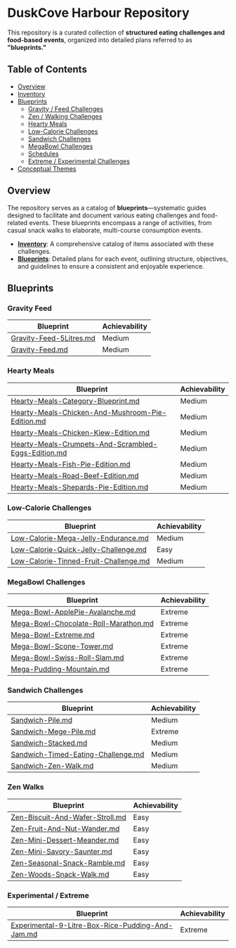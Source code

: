 # DuskCove Harbour Repository

This repository is a curated collection of **structured eating challenges and food-based events**, organized into detailed plans referred to as **"blueprints."**

## Table of Contents

- [Overview](#overview)
- [Inventory](#inventory)
- [Blueprints](#blueprints)
  - [Gravity / Feed Challenges](#gravity--feed-challenges)
  - [Zen / Walking Challenges](#zen--walking-challenges)
  - [Hearty Meals](#hearty-meals)
  - [Low-Calorie Challenges](#low-calorie-challenges)
  - [Sandwich Challenges](#sandwich-challenges)
  - [MegaBowl Challenges](#megabowl-challenges)
  - [Schedules](#schedules)
  - [Extreme / Experimental Challenges](#extreme--experimental-challenges)
- [Conceptual Themes](#conceptual-themes)

## Overview

The repository serves as a catalog of **blueprints**—systematic guides designed to facilitate and document various eating challenges and food-related events. These blueprints encompass a range of activities, from casual snack walks to elaborate, multi-course consumption events.

- **[Inventory](./inventory/Inventory.md)**: A comprehensive catalog of items associated with these challenges.
- **[Blueprints](./Index.md)**: Detailed plans for each event, outlining structure, objectives, and guidelines to ensure a consistent and enjoyable experience.

## Blueprints

### Gravity Feed

| Blueprint                                                       | Achievability |
| --------------------------------------------------------------- | ------------- |
| [Gravity-Feed-5Litres.md](./blueprints/Gravity-Feed-5Litres.md) | Medium        |
| [Gravity-Feed.md](./blueprints/Gravity-Feed.md)                 | Medium        |

### Hearty Meals

| Blueprint                                                                                                               | Achievability |
| ----------------------------------------------------------------------------------------------------------------------- | ------------- |
| [Hearty-Meals-Category-Blueprint.md](./blueprints/Hearty-Meals-Category-Blueprint.md)                                   | Medium        |
| [Hearty-Meals-Chicken-And-Mushroom-Pie-Edition.md](./blueprints/Hearty-Meals-Chicken-And-Mushroom-Pie-Edition.md)       | Medium        |
| [Hearty-Meals-Chicken-Kiew-Edition.md](./blueprints/Hearty-Meals-Chicken-Kiew-Edition.md)                               | Medium        |
| [Hearty-Meals-Crumpets-And-Scrambled-Eggs-Edition.md](./blueprints/Hearty-Meals-Crumpets-And-Scrambled-Eggs-Edition.md) | Medium        |
| [Hearty-Meals-Fish-Pie-Edition.md](./blueprints/Hearty-Meals-Fish-Pie-Edition.md)                                       | Medium        |
| [Hearty-Meals-Road-Beef-Edition.md](./blueprints/Hearty-Meals-Road-Beef-Edition.md)                                     | Medium        |
| [Hearty-Meals-Shepards-Pie-Edition.md](./blueprints/Hearty-Meals-Shepards-Pie-Edition.md)                               | Medium        |

### Low-Calorie Challenges

| Blueprint                                                                                  | Achievability |
| ------------------------------------------------------------------------------------------ | ------------- |
| [Low-Calorie-Mega-Jelly-Endurance.md](./blueprints/Low-Calorie-Mega-Jelly-Endurance.md)    | Medium        |
| [Low-Calorie-Quick-Jelly-Challenge.md](./blueprints/Low-Calorie-Quick-Jelly-Challenge.md)  | Easy          |
| [Low-Calorie-Tinned-Fruit-Challenge.md](./blueprints/Low-Calorie-Tinned-Fuit-Challenge.md) | Medium        |

### MegaBowl Challenges

| Blueprint                                                                                 | Achievability |
| ----------------------------------------------------------------------------------------- | ------------- |
| [Mega-Bowl-ApplePie-Avalanche.md](./blueprints/Mega-Bowl-ApplePie-Avalanche.md)           | Extreme       |
| [Mega-Bowl-Chocolate-Roll-Marathon.md](./blueprints/Mega-Bowl-Chocolate-Roll-Marathon.md) | Extreme       |
| [Mega-Bowl-Extreme.md](./blueprints/Mega-Bowl-Extreme.md)                                 | Extreme       |
| [Mega-Bowl-Scone-Tower.md](./blueprints/Mega-Bowl-Scone-Tower.md)                         | Extreme       |
| [Mega-Bowl-Swiss-Roll-Slam.md](./blueprints/Mega-Bowl-Swiss-Roll-Slam.md)                 | Extreme       |
| [Mega-Pudding-Mountain.md](./blueprints/Mega-Pudding-Mountain.md)                         | Extreme       |

### Sandwich Challenges

| Blueprint                                                                             | Achievability |
| ------------------------------------------------------------------------------------- | ------------- |
| [Sandwich-Pile.md](./blueprints/Sandwich-Pile.md)                                     | Medium        |
| [Sandwich-Mege-Pile.md](./blueprints/Sandwich-Mege-Pile.md)                           | Extreme       |
| [Sandwich-Stacked.md](./blueprints/Sandwich-Stacked.md)                               | Medium        |
| [Sandwich-Timed-Eating-Challenge.md](./blueprints/Sandwich-Timed-Eating-Challenge.md) | Medium        |
| [Sandwich-Zen-Walk.md](./blueprints/Sandwich-Zen-Walk.md)                             | Medium        |

### Zen Walks

| Blueprint                                                                       | Achievability |
| ------------------------------------------------------------------------------- | ------------- |
| [Zen-Biscuit-And-Wafer-Stroll.md](./blueprints/Zen-Biscuit-And-Wafer-Stroll.md) | Easy          |
| [Zen-Fruit-And-Nut-Wander.md](./blueprints/Zen-Fruit-And-Nut-Wander.md)         | Easy          |
| [Zen-Mini-Dessert-Meander.md](./blueprints/Zen-Mini-Dessert-Meander.md)         | Easy          |
| [Zen-Mini-Savory-Saunter.md](./blueprints/Zen-Mini-Savory-Saunter.md)           | Easy          |
| [Zen-Seasonal-Snack-Ramble.md](./blueprints/Zen-Seasonal-Snack-Ramble.md)       | Easy          |
| [Zen-Woods-Snack-Walk.md](./blueprints/Zen-Woods-Snack-Walk.md)                 | Easy          |

### Experimental / Extreme

| Blueprint                                                                                                         | Achievability |
| ----------------------------------------------------------------------------------------------------------------- | ------------- |
| [Experimental-9-Litre-Box-Rice-Pudding-And-Jam.md](./blueprints/Experimental-9-Litre-Box-Rice-Pudding-And-Jam.md) | Extreme       |
